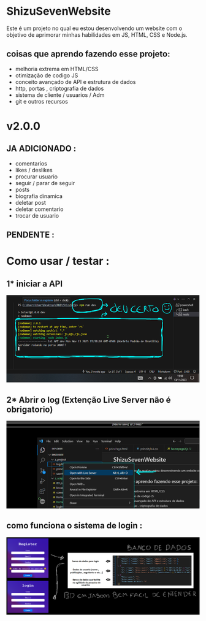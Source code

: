 # ShizuSevenWebsite
Este é um projeto no qual eu estou desenvolvendo um website com o objetivo de aprimorar minhas habilidades em JS, HTML, CSS e Node.js.

## coisas que aprendo fazendo esse projeto:
- melhoria extrema em HTML/CSS
- otimização de codigo JS
- conceito avançado de API e estrutura de dados
- http, portas , criptografia de dados 
- sistema de cliente / usuarios / Adm
- git e outros recursos

# v2.0.0

## JA ADICIONADO :
- comentarios 
- likes / deslikes
- procurar usuario 
- seguir / parar de seguir 
- posts 
- biografia dinamica
- deletar post
- deletar comentario
- trocar de usuario

## PENDENTE :



# Como usar / testar :
## 1* iniciar a API
![Texto Alternativo](readFolder/NPM.png)

## 2* Abrir o log (Extenção Live Server não é obrigatorio)
![Texto Alternativo](readFolder/LiveServerTuto.png)

## como funciona o sistema de login :
![Texto Alternativo](readFolder/BD.png)



